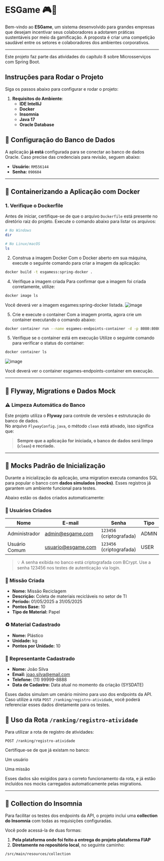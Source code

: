 # **ESGame** 🎮🍃

Bem-vindo ao **ESGame**, um sistema desenvolvido para grandes empresas que desejam incentivar seus colaboradores a adotarem práticas sustentáveis por meio da gamificação. A proposta é criar uma competição saudável entre os setores e colaboradores dos ambientes corporativos.

---
Este projeto faz parte das atividades do capítulo 8 sobre Microsserviços com Spring Boot. 

## **Instruções para Rodar o Projeto**

Siga os passos abaixo para configurar e rodar o projeto:

1. **Requisitos do Ambiente**:
    - **IDE IntelliJ**
    - **Docker**
    - **Insomnia**
    - **Java 17**
    - **Oracle Database**


## 🔌 Configuração do Banco de Dados

A aplicação **já está** configurada para se conectar ao banco de dados Oracle. Caso precise das credenciais para revisão, seguem abaixo:

- **Usuário:** `RM556144`  
- **Senha:** `090604`

---

## 🐳 Containerizando a Aplicação com Docker

### 1. Verifique o Dockerfile

Antes de iniciar, certifique-se de que o arquivo `Dockerfile` está presente no diretório raiz do projeto. Execute o comando abaixo para listar os arquivos:

```bash
# No Windows
dir

# No Linux/macOS
ls
```

2. Construa a imagem Docker
Com o Docker aberto em sua máquina, execute o seguinte comando para criar a imagem da aplicação:
```bash
docker build -t esgamess:spring-docker .
```

4. Verifique a imagem criada
Para confirmar que a imagem foi criada corretamente, utilize:
```bash
docker image ls
```
Você deverá ver a imagem esgames:spring-docker listada.
![image](https://github.com/user-attachments/assets/29942024-fcd3-48b3-ad85-b2fee078397d)


5. Crie e execute o container
Com a imagem pronta, agora crie um container executando o comando abaixo:
```bash
docker container run --name esgames-endpoints-container -d -p 8080:8080 esgames:spring-docker
```



5. Verifique se o container está em execução
Utilize o seguinte comando para verificar o status do container:
```bash
docker container ls
```
![image](https://github.com/user-attachments/assets/0b20dc98-c011-4ae9-9189-95a20241103f)


Você deverá ver o container esgames-endpoints-container em execução.

---

## 🧩 Flyway, Migrations e Dados Mock

### ⚠️ Limpeza Automática do Banco

Este projeto utiliza o **Flyway** para controle de versões e estruturação do banco de dados.  
No arquivo `FlywayConfig.java`, o método `clean` está ativado, isso significa que:

> **Sempre que a aplicação for iniciada, o banco de dados será limpo (`clean`) e recriado.**

---

## 🧪 Mocks Padrão de Inicialização

Durante a inicialização da aplicação, uma migration executa comandos SQL para popular o banco com **dados simulados (mocks)**. Esses registros já garantem um ambiente funcional para testes.

Abaixo estão os dados criados automaticamente:

### 👤 Usuários Criados

| Nome           | E-mail                | Senha                        | Tipo  | Setor       |
|----------------|------------------------|------------------------------|--------|--------------|
| Administrador  | admin@esgame.com       | `123456` (criptografada)     | ADMIN | FINANCEIRO  |
| Usuário Comum  | usuario@esgame.com     | `123456` (criptografada) | USER  | RH           |

> 💡 A senha exibida no banco está criptografada com BCrypt. Use a senha 123456 nos testes de autenticação via login.

### 🎯 Missão Criada

- **Nome:** Missão Reciclagem
- **Descrição:** Coleta de materiais recicláveis no setor de TI
- **Período:** 01/05/2025 a 31/05/2025
- **Pontos Base:** 10
- **Tipo de Material:** Papel

### ♻️ Material Cadastrado

- **Nome:** Plástico
- **Unidade:** kg
- **Pontos por Unidade:** 10

### 🧑 Representante Cadastrado

- **Nome:** João Silva
- **Email:** joao.silva@email.com
- **Telefone:** (11) 99999-8888
- **Data de Cadastro:** Data atual no momento da criação (SYSDATE)

Esses dados simulam um cenário mínimo para uso dos endpoints da API.  
Caso utilize a rota `POST /ranking/registro-atividade`, você poderá referenciar esses dados diretamente para os testes.


## 🔁 Uso da Rota `/ranking/registro-atividade`

Para utilizar a rota de registro de atividades:

```http
POST /ranking/registro-atividade
```
Certifique-se de que já existam no banco:

Um usuário

Uma missão

Esses dados são exigidos para o correto funcionamento da rota, e já estão incluídos nos mocks carregados automaticamente pelas migrations.

---

## 📂 Collection do Insomnia

Para facilitar os testes dos endpoints da API, o projeto inclui uma **collection do Insomnia** com todas as requisições configuradas.

Você pode acessá-la de duas formas:

1. **Pela plataforma onde foi feito a entrega do projeto plataforma FIAP**
2. **Diretamente no repositório local**, no seguinte caminho:

```bash
/src/main/resources/collection
```